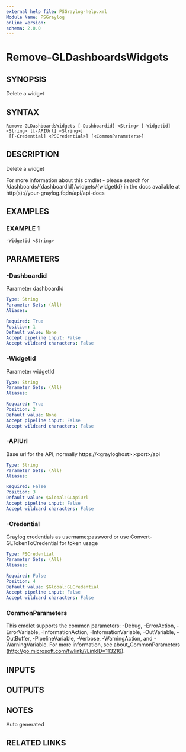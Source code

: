 ```yaml
---
external help file: PSGraylog-help.xml
Module Name: PSGraylog
online version:
schema: 2.0.0
---
```


# Remove-GLDashboardsWidgets

## SYNOPSIS
Delete a widget

## SYNTAX

```
Remove-GLDashboardsWidgets [-Dashboardid] <String> [-Widgetid] <String> [[-APIUrl] <String>]
 [[-Credential] <PSCredential>] [<CommonParameters>]
```

## DESCRIPTION
Delete a widget


For more information about this cmdlet - please search for /dashboards/{dashboardId}/widgets/{widgetId} in the docs available at http(s)://your-graylog.fqdn/api/api-docs

## EXAMPLES

### EXAMPLE 1
```
-Widgetid <String>
```

## PARAMETERS

### -Dashboardid
Parameter dashboardId

```yaml
Type: String
Parameter Sets: (All)
Aliases:

Required: True
Position: 1
Default value: None
Accept pipeline input: False
Accept wildcard characters: False
```

### -Widgetid
Parameter widgetId

```yaml
Type: String
Parameter Sets: (All)
Aliases:

Required: True
Position: 2
Default value: None
Accept pipeline input: False
Accept wildcard characters: False
```

### -APIUrl
Base url for the API, normally https://\<grayloghost\>:\<port\>/api

```yaml
Type: String
Parameter Sets: (All)
Aliases:

Required: False
Position: 3
Default value: $Global:GLApiUrl
Accept pipeline input: False
Accept wildcard characters: False
```

### -Credential
Graylog credentials as username:password or use Convert-GLTokenToCredential for token usage

```yaml
Type: PSCredential
Parameter Sets: (All)
Aliases:

Required: False
Position: 4
Default value: $Global:GLCredential
Accept pipeline input: False
Accept wildcard characters: False
```

### CommonParameters
This cmdlet supports the common parameters: -Debug, -ErrorAction, -ErrorVariable, -InformationAction, -InformationVariable, -OutVariable, -OutBuffer, -PipelineVariable, -Verbose, -WarningAction, and -WarningVariable.
For more information, see about_CommonParameters (http://go.microsoft.com/fwlink/?LinkID=113216).

## INPUTS

## OUTPUTS

## NOTES
Auto generated

## RELATED LINKS
